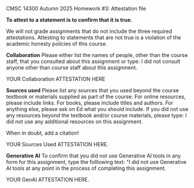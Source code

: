 CMSC 14300
Autumn 2025
Homework #3: Attestation file

**To attest to a statement is to confirm that it is true.**

We will not grade assignments that do not include the three required
attestations.  Attesting to statements that are not true is a
violation of the academic honesty policies of this course.

**Collaboration** Please either list the names of people, other than
 the course staff, that you consulted about this assignment or type: I
 did not consult anyone other than course staff about this assignment.

YOUR Collaboration ATTESTATION HERE

**Sources used** Please list any sources that you used beyond the
 course textbook or materials supplied as part of the course. For
 online resources, please include links. For books, please include
 titles and authors.  For anything else, please ask on Ed what you
 should include.  If you did not use any resources beyond the textbook
 and/or course materials, please type: I did not use any additional
 resources on this assignment.

 When in doubt, add a citation!

YOUR Sources Used ATTESTATION HERE.

**Generative AI** To confirm that you did not use Generative AI tools
  in any form for this assignment, type the folllowing text: "I did
  not use Generative AI tools at any point in the process of
  completing this assignment.

YOUR GenAI ATTESTATION HERE.

